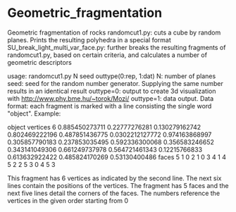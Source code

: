 # Geometric_fragmentation
Geometric fragmentation of rocks
randomcut1.py: cuts a cube by random planes. Prints the resulting polyhedra in a special format
SU_break_light_multi_var_face.py: further breaks the resulting fragments of randomcut1.py,
based on certain criteria, and calculates a number of geometric descriptors

usage: randomcut1.py N seed outtype(0:rep, 1:dat)
N: number of planes
seed: seed for the random number generator. Supplying the same number results in an identical result
outtype=0: output to create 3d visualization with http://www.phy.bme.hu/~torok/Mozi/
outtype=1: data output. Data format: each fragment is marked with a line consisting the single word "object". Example:

object
vertices 6
0.885450273711 0.22777276281 0.130279162742
0.802469222196 0.487851436775 0.0302212127772
0.974163868997 0.305857790183 0.237853035495
0.592336300068 0.356583246652 0.343141049306
0.661249737978 0.564721461343 0.12215766833
0.613632922422 0.485824170269 0.53130400486
faces 5
1 0 2
1 0 3 4
1 4 5 2
2 5 3 0
4 5 3

This fragment has 6 vertices as indicated by the second line. The next six lines contain the positions of the vertices. The fragment has 5 faces and the next five lines detail the corners of the faces. The numbers reference the vertices in the given order starting from 0
